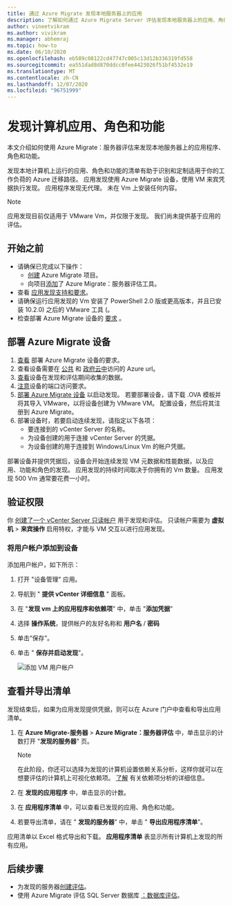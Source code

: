 ```yaml
---
title: 通过 Azure Migrate 发现本地服务器上的应用
description: 了解如何通过 Azure Migrate Server 评估发现本地服务器上的应用、角色和功能。
author: vineetvikram
ms.author: vivikram
ms.manager: abhemraj
ms.topic: how-to
ms.date: 06/10/2020
ms.openlocfilehash: eb589c08122cd47747c005c13d12b336319fd558
ms.sourcegitcommit: ea551dad8d870ddcc0fee4423026f51bf4532e19
ms.translationtype: MT
ms.contentlocale: zh-CN
ms.lasthandoff: 12/07/2020
ms.locfileid: "96751999"
---
```

# <a name="discover-machine-apps-roles-and-features"></a>发现计算机应用、角色和功能

本文介绍如何使用 Azure Migrate：服务器评估来发现本地服务器上的应用程序、角色和功能。

发现本地计算机上运行的应用、角色和功能的清单有助于识别和定制适用于你的工作负荷的 Azure 迁移路径。 应用发现使用 Azure Migrate 设备，使用 VM 来宾凭据执行发现。 应用程序发现无代理。 未在 Vm 上安装任何内容。

> [!NOTE]
> 应用发现目前仅适用于 VMware Vm，并仅限于发现。 我们尚未提供基于应用的评估。 


## <a name="before-you-start"></a>开始之前

- 请确保已完成以下操作：
    - [创建](./create-manage-projects.md) Azure Migrate 项目。
    - 向项目[添加](how-to-assess.md)了 Azure Migrate：服务器评估工具。
- 查看 [应用发现支持和要求](migrate-support-matrix-vmware.md#vmware-requirements)。
- 请确保运行应用发现的 Vm 安装了 PowerShell 2.0 版或更高版本，并且已安装 10.2.0) 之后的 VMware 工具 (。
- 检查部署 Azure Migrate 设备的 [要求](migrate-appliance.md) 。


## <a name="deploy-the-azure-migrate-appliance"></a>部署 Azure Migrate 设备

1. [查看](migrate-appliance.md#appliance---vmware) 部署 Azure Migrate 设备的要求。
2. 查看设备需要在 [公共](migrate-appliance.md#public-cloud-urls) 和 [政府云中](migrate-appliance.md#government-cloud-urls)访问的 Azure url。
3. [查看](migrate-appliance.md#collected-data---vmware)设备在发现和评估期间收集的数据。
4. [注意](migrate-support-matrix-vmware.md#port-access-requirements)设备的端口访问要求。
5. [部署 Azure Migrate 设备](how-to-set-up-appliance-vmware.md) 以启动发现。 若要部署设备，请下载 .OVA 模板并将其导入 VMware，以将设备创建为 VMware VM。 配置设备，然后将其注册到 Azure Migrate。
6. 部署设备时，若要启动连续发现，请指定以下各项：
    - 要连接到的 vCenter Server 的名称。
    - 为设备创建的用于连接 vCenter Server 的凭据。
    - 为设备创建的用于连接到 Windows/Linux Vm 的帐户凭据。

部署设备并提供凭据后，设备会开始连续发现 VM 元数据和性能数据，以及应用、功能和角色的发现。  应用发现的持续时间取决于你拥有的 Vm 数量。 应用发现 500 Vm 通常要花费一小时。

## <a name="verify-permissions"></a>验证权限

你 [创建了一个 vCenter Server 只读帐户](./tutorial-discover-vmware.md#prepare-vmware) 用于发现和评估。 只读帐户需要为 **虚拟机**  >  **来宾操作** 启用特权，才能与 VM 交互以进行应用发现。

### <a name="add-the-user-account-to-the-appliance"></a>将用户帐户添加到设备

添加用户帐户，如下所示：

1. 打开 "设备管理" 应用。 
2. 导航到 " **提供 vCenter 详细信息** " 面板。
3. 在 "**发现 vm 上的应用程序和依赖项**" 中，单击 "**添加凭据**"
3. 选择 **操作系统**，提供帐户的友好名称和 **用户名** / **密码**
6. 单击“保存”。
7. 单击 " **保存并启动发现**"。

    ![添加 VM 用户帐户](./media/how-to-create-group-machine-dependencies-agentless/add-vm-credential.png)


## <a name="review-and-export-the-inventory"></a>查看并导出清单

发现结束后，如果为应用发现提供凭据，则可以在 Azure 门户中查看和导出应用清单。

1. 在 **Azure Migrate-服务器**  >  **Azure Migrate：服务器评估** 中，单击显示的计数打开 "**发现的服务器**" 页。

    > [!NOTE]
    > 在此阶段，你还可以选择为发现的计算机设置依赖关系分析，这样你就可以在想要评估的计算机上可视化依赖项。 [了解](concepts-dependency-visualization.md) 有关依赖项分析的详细信息。

2. 在 **发现的应用程序** 中，单击显示的计数。
3. 在 **应用程序清单** 中，可以查看已发现的应用、角色和功能。
4. 若要导出清单，请在 " **发现的服务器**" 中，单击 " **导出应用程序清单**"。

应用清单以 Excel 格式导出和下载。 **应用程序清单** 表显示所有计算机上发现的所有应用。

## <a name="next-steps"></a>后续步骤

- 为发现的服务器[创建评估](how-to-create-assessment.md)。
- 使用 Azure Migrate 评估 SQL Server 数据库 [：数据库评估](/sql/dma/dma-assess-sql-data-estate-to-sqldb?view=sql-server-2017)。